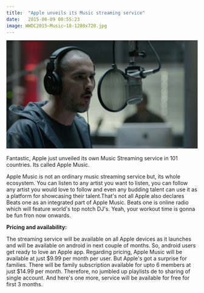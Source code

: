 ```yaml
---
title:  "Apple unveils its Music streaming service"
date:   2015-06-09 00:55:23
image: WWDC2015—Music—18-1280x720.jpg
---
```

<img src="/assets/blog-img/WWDC2015—Music—18-1280x720.jpg">
<p class="intro"><span class="dropcap">F</span>antastic, Apple just unveiled its own Music Streaming service in 101 countries. Its called Apple Music.</p>

<p>Apple Music is not an ordinary music streaming service but, its whole ecosystem. You can listen to any artist you want to listen, you can follow any artist you would love to follow and even any budding talent can use it as a platform for showcasing their talent.That's not all Apple also declares Beats one as an integrated part of Apple Music. Beats one is online radio which will feature world's top notch DJ's. Yeah, your workout time is gonna be fun fron now onwards.</p>

<p style="font-weight: bold;">Pricing and availability: </p>
<p>The streaming service will be available on all Apple devices as it launches and will be available on android in next couple of months. So, android users get ready to love an Apple app. 
Regarding pricing, Apple Music will be available at just $9.99 per month per user. But Apple's got a surprise for families. There will be family subscription available for upto 6 members at just $14.99 per month. Therefore, no jumbled up playlists de to sharing of single account. And here's one more, service will be available for free for first 3 months.</p>
